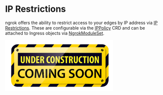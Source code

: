 # IP Restrictions

ngrok offers the ability to restrict access to your edges by IP address via [IP Restrictions](https://ngrok.com/docs/http/ip-restrictions/).
These are configurable via the [IPPolicy](./crds.md#ip-policies) CRD and can be attached to Ingress objects via [NgrokModuleSet](./route-modules.md).

<img src="../assets/images/Under-Construction-Sign.png" alt="Under Construction" width="350" />